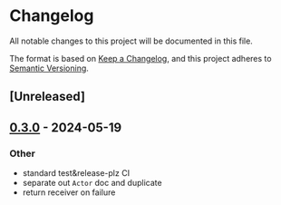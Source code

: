 # Changelog
All notable changes to this project will be documented in this file.

The format is based on [Keep a Changelog](https://keepachangelog.com/en/1.0.0/),
and this project adheres to [Semantic Versioning](https://semver.org/spec/v2.0.0.html).

## [Unreleased]

## [0.3.0](https://github.com/SichangHe/tokio_gen_server/compare/v0.2.0...v0.3.0) - 2024-05-19

### Other
- standard test&release-plz CI
- separate out `Actor` doc and duplicate
- return receiver on failure
